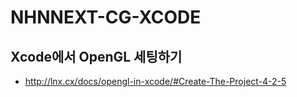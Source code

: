 # NHNNEXT-CG-XCODE

## Xcode에서 OpenGL 세팅하기
* http://lnx.cx/docs/opengl-in-xcode/#Create-The-Project-4-2-5
